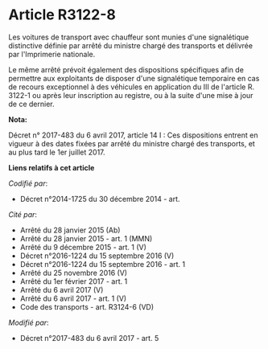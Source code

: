 # Article R3122-8

Les voitures de transport avec chauffeur sont munies d'une signalétique distinctive définie par arrêté du ministre chargé des
transports et délivrée par l'Imprimerie nationale.

Le même arrêté prévoit également des dispositions spécifiques afin de permettre aux exploitants de disposer d'une
signalétique temporaire en cas de recours exceptionnel à des véhicules en application du III de l'article R. 3122-1 ou après
leur inscription au registre, ou à la suite d'une mise à jour de ce dernier.

**Nota:**

Décret n° 2017-483 du 6 avril 2017, article 14 I : Ces dispositions entrent en vigueur à des dates fixées par arrêté du
ministre chargé des transports, et au plus tard le 1er juillet 2017.

**Liens relatifs à cet article**

_Codifié par_:

  - Décret n°2014-1725 du 30 décembre 2014 - art.

_Cité par_:

  - Arrêté du 28 janvier 2015 (Ab)
  - Arrêté du 28 janvier 2015 - art. 1 (MMN)
  - Arrêté du 9 décembre 2015 - art. 1 (V)
  - Décret n°2016-1224 du 15 septembre 2016 (V)
  - Décret n°2016-1224 du 15 septembre 2016 - art. 1
  - Arrêté du 25 novembre 2016 (V)
  - Arrêté du 1er février 2017 - art. 1
  - Arrêté du 6 avril 2017 (V)
  - Arrêté du 6 avril 2017 - art. 1 (V)
  - Code des transports - art. R3124-6 (VD)

_Modifié par_:

  - Décret n°2017-483 du 6 avril 2017 - art. 5
